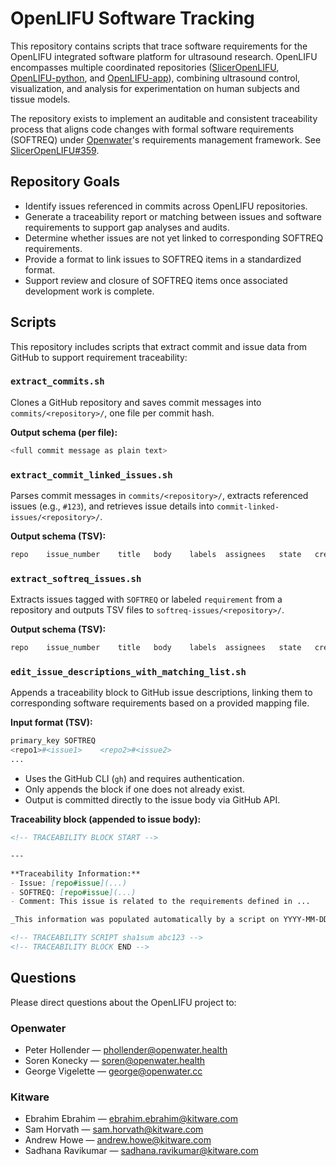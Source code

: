 # OpenLIFU Software Tracking

This repository contains scripts that trace software requirements for the
OpenLIFU integrated software platform for ultrasound research. OpenLIFU
encompasses multiple coordinated repositories
([SlicerOpenLIFU](https://github.com/OpenwaterHealth/SlicerOpenLIFU),
[OpenLIFU-python](https://github.com/OpenwaterHealth/OpenLIFU-python), and
[OpenLIFU-app](https://github.com/OpenwaterHealth/OpenLIFU-app)), combining
ultrasound control, visualization, and analysis for experimentation on human
subjects and tissue models.

The repository exists to implement an auditable and consistent traceability
process that aligns code changes with formal software requirements (SOFTREQ)
under [Openwater](https://www.openwater.health)'s requirements management
framework. See
[SlicerOpenLIFU#359](https://github.com/OpenwaterHealth/SlicerOpenLIFU/issues/359).

## Repository Goals

- Identify issues referenced in commits across OpenLIFU repositories.
- Generate a traceability report or matching between issues and software
  requirements to support gap analyses and audits.
- Determine whether issues are not yet linked to corresponding SOFTREQ
  requirements.
- Provide a format to link issues to SOFTREQ items in a standardized format.
- Support review and closure of SOFTREQ items once associated development work
  is complete.

## Scripts

This repository includes scripts that extract commit and issue data from GitHub
to support requirement traceability:

### `extract_commits.sh`

Clones a GitHub repository and saves commit messages into
`commits/<repository>/`, one file per commit hash.

**Output schema (per file):**

```sh
<full commit message as plain text>
```

### `extract_commit_linked_issues.sh`

Parses commit messages in `commits/<repository>/`, extracts referenced issues
(e.g., `#123`), and retrieves issue details into
`commit-linked-issues/<repository>/`.

**Output schema (TSV):**

```sh
repo	issue_number	title	body	labels	assignees	state	created_at	updated_at	comments
```

### `extract_softreq_issues.sh`

Extracts issues tagged with `SOFTREQ` or labeled `requirement` from a repository
and outputs TSV files to `softreq-issues/<repository>/`.

**Output schema (TSV):**

```sh
repo	issue_number	title	body	labels	assignees	state	created_at	updated_at	comments
```

### `edit_issue_descriptions_with_matching_list.sh`

Appends a traceability block to GitHub issue descriptions, linking them to corresponding software requirements based on a provided mapping file.

**Input format (TSV):**

```sh
primary_key	SOFTREQ
<repo1>#<issue1>	<repo2>#<issue2>
...
```

- Uses the GitHub CLI (`gh`) and requires authentication.
- Only appends the block if one does not already exist.
- Output is committed directly to the issue body via GitHub API.

**Traceability block (appended to issue body):**

```markdown
<!-- TRACEABILITY BLOCK START -->

---

**Traceability Information:**
- Issue: [repo#issue](...)
- SOFTREQ: [repo#issue](...)
- Comment: This issue is related to the requirements defined in ...

_This information was populated automatically by a script on YYYY-MM-DD._

<!-- TRACEABILITY SCRIPT sha1sum abc123 -->
<!-- TRACEABILITY BLOCK END -->
```

## Questions

Please direct questions about the OpenLIFU project to:

### **Openwater**

- Peter Hollender —
  [phollender@openwater.health](mailto:phollender@openwater.health)
- Soren Konecky — [soren@openwater.health](mailto:soren@openwater.health)
- George Vigelette — [george@openwater.cc](mailto:george@openwater.cc)

### **Kitware**

- Ebrahim Ebrahim —
  [ebrahim.ebrahim@kitware.com](mailto:ebrahim.ebrahim@kitware.com)
- Sam Horvath — [sam.horvath@kitware.com](mailto:sam.horvath@kitware.com)
- Andrew Howe — [andrew.howe@kitware.com](mailto:andrew.howe@kitware.com)
- Sadhana Ravikumar —
  [sadhana.ravikumar@kitware.com](mailto:sadhana.ravikumar@kitware.com)
